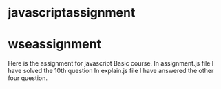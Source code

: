 # javascriptassignment
# wseassignment


Here is the assignment for javascript Basic course.
In assignment.js file I have solved the 10th question
In explain.js file I have answered the other four question. 

